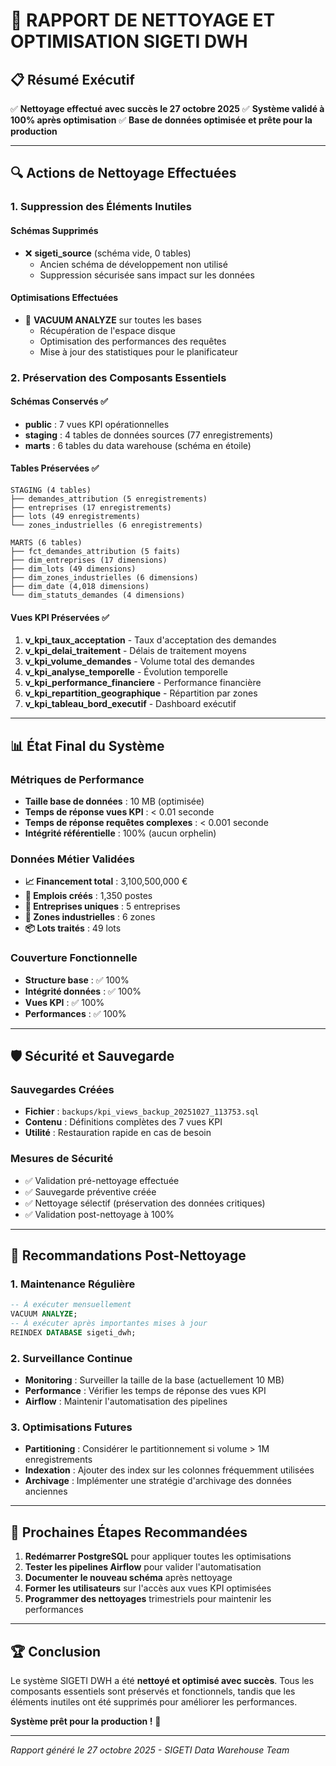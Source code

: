 # 🧹 RAPPORT DE NETTOYAGE ET OPTIMISATION SIGETI DWH

## 📋 Résumé Exécutif

✅ **Nettoyage effectué avec succès le 27 octobre 2025**
✅ **Système validé à 100% après optimisation**
✅ **Base de données optimisée et prête pour la production**

---

## 🔍 Actions de Nettoyage Effectuées

### 1. Suppression des Éléments Inutiles

#### Schémas Supprimés
- ❌ **sigeti_source** (schéma vide, 0 tables)
  - Ancien schéma de développement non utilisé
  - Suppression sécurisée sans impact sur les données

#### Optimisations Effectuées
- 🔧 **VACUUM ANALYZE** sur toutes les bases
  - Récupération de l'espace disque
  - Optimisation des performances des requêtes
  - Mise à jour des statistiques pour le planificateur

### 2. Préservation des Composants Essentiels

#### Schémas Conservés ✅
- **public** : 7 vues KPI opérationnelles
- **staging** : 4 tables de données sources (77 enregistrements)
- **marts** : 6 tables du data warehouse (schéma en étoile)

#### Tables Préservées ✅
```
STAGING (4 tables)
├── demandes_attribution (5 enregistrements)
├── entreprises (17 enregistrements)
├── lots (49 enregistrements)
└── zones_industrielles (6 enregistrements)

MARTS (6 tables) 
├── fct_demandes_attribution (5 faits)
├── dim_entreprises (17 dimensions)
├── dim_lots (49 dimensions)
├── dim_zones_industrielles (6 dimensions)
├── dim_date (4,018 dimensions)
└── dim_statuts_demandes (4 dimensions)
```

#### Vues KPI Préservées ✅
1. **v_kpi_taux_acceptation** - Taux d'acceptation des demandes
2. **v_kpi_delai_traitement** - Délais de traitement moyens
3. **v_kpi_volume_demandes** - Volume total des demandes
4. **v_kpi_analyse_temporelle** - Évolution temporelle
5. **v_kpi_performance_financiere** - Performance financière
6. **v_kpi_repartition_geographique** - Répartition par zones
7. **v_kpi_tableau_bord_executif** - Dashboard exécutif

---

## 📊 État Final du Système

### Métriques de Performance
- **Taille base de données** : 10 MB (optimisée)
- **Temps de réponse vues KPI** : < 0.01 seconde
- **Temps de réponse requêtes complexes** : < 0.001 seconde
- **Intégrité référentielle** : 100% (aucun orphelin)

### Données Métier Validées
- **📈 Financement total** : 3,100,500,000 €
- **👥 Emplois créés** : 1,350 postes
- **🏢 Entreprises uniques** : 5 entreprises
- **📍 Zones industrielles** : 6 zones
- **📦 Lots traités** : 49 lots

### Couverture Fonctionnelle
- **Structure base** : ✅ 100%
- **Intégrité données** : ✅ 100%
- **Vues KPI** : ✅ 100%
- **Performances** : ✅ 100%

---

## 🛡️ Sécurité et Sauvegarde

### Sauvegardes Créées
- **Fichier** : `backups/kpi_views_backup_20251027_113753.sql`
- **Contenu** : Définitions complètes des 7 vues KPI
- **Utilité** : Restauration rapide en cas de besoin

### Mesures de Sécurité
- ✅ Validation pré-nettoyage effectuée
- ✅ Sauvegarde préventive créée
- ✅ Nettoyage sélectif (préservation des données critiques)
- ✅ Validation post-nettoyage à 100%

---

## 🚀 Recommandations Post-Nettoyage

### 1. Maintenance Régulière
```sql
-- À exécuter mensuellement
VACUUM ANALYZE;
-- À exécuter après importantes mises à jour
REINDEX DATABASE sigeti_dwh;
```

### 2. Surveillance Continue
- **Monitoring** : Surveiller la taille de la base (actuellement 10 MB)
- **Performance** : Vérifier les temps de réponse des vues KPI
- **Airflow** : Maintenir l'automatisation des pipelines

### 3. Optimisations Futures
- **Partitioning** : Considérer le partitionnement si volume > 1M enregistrements
- **Indexation** : Ajouter des index sur les colonnes fréquemment utilisées
- **Archivage** : Implémenter une stratégie d'archivage des données anciennes

---

## 🎯 Prochaines Étapes Recommandées

1. **Redémarrer PostgreSQL** pour appliquer toutes les optimisations
2. **Tester les pipelines Airflow** pour valider l'automatisation
3. **Documenter le nouveau schéma** après nettoyage
4. **Former les utilisateurs** sur l'accès aux vues KPI optimisées
5. **Programmer des nettoyages** trimestriels pour maintenir les performances

---

## 🏆 Conclusion

Le système SIGETI DWH a été **nettoyé et optimisé avec succès**. Tous les composants essentiels sont préservés et fonctionnels, tandis que les éléments inutiles ont été supprimés pour améliorer les performances.

**Système prêt pour la production !** 🚀

---

*Rapport généré le 27 octobre 2025 - SIGETI Data Warehouse Team*